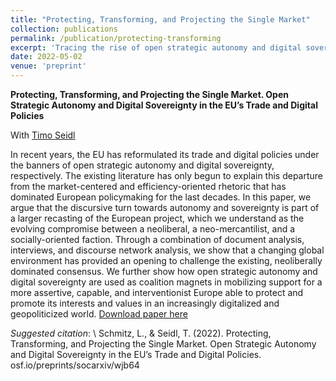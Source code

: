 ```yaml
---
title: "Protecting, Transforming, and Projecting the Single Market"
collection: publications
permalink: /publication/protecting-transforming
excerpt: 'Tracing the rise of open strategic autonomy and digital sovereignty in the Single Market.'
date: 2022-05-02
venue: 'preprint'
---
```


**Protecting, Transforming, and Projecting the Single Market. Open Strategic Autonomy and Digital Sovereignty in the EU’s Trade and Digital Policies** 

With [Timo Seidl](https://www.timoseidl.com/)

In recent years, the EU has reformulated its trade and digital policies under the banners of open strategic autonomy and digital sovereignty, respectively. The existing literature has only begun to explain this departure from the market-centered and efficiency-oriented rhetoric that has dominated European policymaking for the last decades. In this paper, we argue that the discursive turn towards autonomy and sovereignty is part of a larger recasting of the European project, which we understand as the evolving compromise between a neoliberal, a neo-mercantilist, and a socially-oriented faction. Through a combination of document analysis, interviews, and discourse network analysis, we show that a changing global environment has provided an opening to challenge the existing, neoliberally dominated consensus. We further show how open strategic autonomy and digital sovereignty are used as coalition magnets in mobilizing support for a more assertive, capable, and interventionist Europe able to protect and promote its interests and values in an increasingly digitalized and geopoliticized world.
[Download paper here](https://osf.io/preprints/socarxiv/wjb64/)

*Suggested citation*: \\
Schmitz, L., & Seidl, T. (2022). Protecting, Transforming, and Projecting the Single Market. Open Strategic Autonomy and Digital Sovereignty in the EU’s Trade and Digital Policies. osf.io/preprints/socarxiv/wjb64
